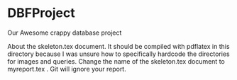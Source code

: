 DBFProject
==========

Our Awesome crappy database project

About the skeleton.tex document. It should be compiled with pdflatex in this directory because I 
was unsure how to specifically hardcode the directories for images and queries. 
Change the name of the skeleton.tex document to myreport.tex . Git will ignore your report.
